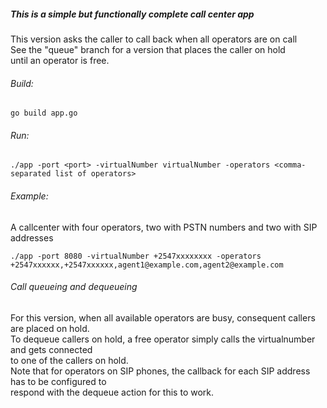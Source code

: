 ##### This is a simple but functionally complete call center app
This version asks the caller to call back when all operators are on call  
See the "queue" branch for a version that places the caller on hold  
until an operator is free.

###### Build:
```
go build app.go
```

###### Run:
```
./app -port <port> -virtualNumber virtualNumber -operators <comma-separated list of operators>
```

###### Example:
A callcenter with four operators, two with PSTN numbers and two with SIP addresses
```
./app -port 8080 -virtualNumber +2547xxxxxxxx -operators +2547xxxxxx,+2547xxxxxx,agent1@example.com,agent2@example.com
```

###### Call queueing and dequeueing
For this version, when all available operators are busy, consequent callers are placed on hold.  
To dequeue callers on hold, a free operator simply calls the virtualnumber and gets connected  
to one of the callers on hold.  
Note that for operators on SIP phones, the callback for each SIP address has to be configured to  
respond with the dequeue action for this to work.
